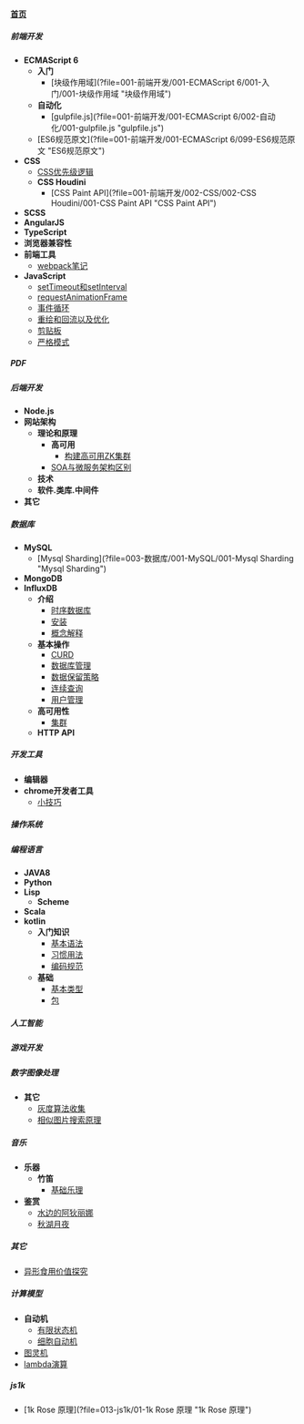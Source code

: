 
#### [首页](?file=首页 "返回首页")

##### 前端开发
- **ECMAScript 6**
    - **入门**
        - [块级作用域](?file=001-前端开发/001-ECMAScript 6/001-入门/001-块级作用域 "块级作用域")
    - **自动化**
        - [gulpfile.js](?file=001-前端开发/001-ECMAScript 6/002-自动化/001-gulpfile.js "gulpfile.js")
    - [ES6规范原文](?file=001-前端开发/001-ECMAScript 6/099-ES6规范原文 "ES6规范原文")
- **CSS**
    - [CSS优先级逻辑](?file=001-前端开发/002-CSS/001-CSS优先级逻辑 "CSS优先级逻辑")
    - **CSS Houdini**
        - [CSS Paint API](?file=001-前端开发/002-CSS/002-CSS Houdini/001-CSS Paint API "CSS Paint API")
- **SCSS**
- **AngularJS**
- **TypeScript**
- **浏览器兼容性**
- **前端工具**
    - [webpack笔记](?file=001-前端开发/007-前端工具/001-webpack笔记 "webpack笔记")
- **JavaScript**
    - [setTimeout和setInterval](?file=001-前端开发/008-JavaScript/001-setTimeout和setInterval "setTimeout和setInterval")
    - [requestAnimationFrame](?file=001-前端开发/008-JavaScript/002-requestAnimationFrame "requestAnimationFrame")
    - [事件循环](?file=001-前端开发/008-JavaScript/003-事件循环 "事件循环")
    - [重绘和回流以及优化](?file=001-前端开发/008-JavaScript/004-重绘和回流以及优化 "重绘和回流以及优化")
    - [剪贴板](?file=001-前端开发/008-JavaScript/006-剪贴板 "剪贴板")
    - [严格模式](?file=001-前端开发/008-JavaScript/007-严格模式 "严格模式")

##### PDF

##### 后端开发
- **Node.js**
- **网站架构**
    - **理论和原理**
        - **高可用**
            - [构建高可用ZK集群](?file=002-后端开发/003-网站架构/001-理论和原理/001-高可用/001-构建高可用ZK集群 "构建高可用ZK集群")
        - [SOA与微服务架构区别](?file=002-后端开发/003-网站架构/001-理论和原理/002-SOA与微服务架构区别 "SOA与微服务架构区别")
    - **技术**
    - **软件.类库.中间件**
- **其它**

##### 数据库
- **MySQL**
    - [Mysql Sharding](?file=003-数据库/001-MySQL/001-Mysql Sharding "Mysql Sharding")
- **MongoDB**
- **InfluxDB**
    - **介绍**
        - [时序数据库](?file=003-数据库/003-InfluxDB/001-介绍/001-时序数据库 "时序数据库")
        - [安装](?file=003-数据库/003-InfluxDB/001-介绍/002-安装 "安装")
        - [概念解释](?file=003-数据库/003-InfluxDB/001-介绍/003-概念解释 "概念解释")
    - **基本操作**
        - [CURD](?file=003-数据库/003-InfluxDB/002-基本操作/001-CURD "CURD")
        - [数据库管理](?file=003-数据库/003-InfluxDB/002-基本操作/002-数据库管理 "数据库管理")
        - [数据保留策略](?file=003-数据库/003-InfluxDB/002-基本操作/003-数据保留策略 "数据保留策略")
        - [连续查询](?file=003-数据库/003-InfluxDB/002-基本操作/004-连续查询 "连续查询")
        - [用户管理](?file=003-数据库/003-InfluxDB/002-基本操作/005-用户管理 "用户管理")
    - **高可用性**
        - [集群](?file=003-数据库/003-InfluxDB/003-高可用性/001-集群 "集群")
    - **HTTP API**

##### 开发工具
- **编辑器**
- **chrome开发者工具**
    - [小技巧](?file=004-开发工具/002-chrome开发者工具/001-小技巧 "小技巧")

##### 操作系统

##### 编程语言
- **JAVA8**
- **Python**
- **Lisp**
    - **Scheme**
- **Scala**
- **kotlin**
    - **入门知识**
        - [基本语法](?file=006-编程语言/005-kotlin/001-入门知识/001-基本语法 "基本语法")
        - [习惯用法](?file=006-编程语言/005-kotlin/001-入门知识/002-习惯用法 "习惯用法")
        - [编码规范](?file=006-编程语言/005-kotlin/001-入门知识/003-编码规范 "编码规范")
    - **基础**
        - [基本类型](?file=006-编程语言/005-kotlin/002-基础/001-基本类型 "基本类型")
        - [包](?file=006-编程语言/005-kotlin/002-基础/002-包 "包")

##### 人工智能

##### 游戏开发

##### 数字图像处理
- **其它**
    - [灰度算法收集](?file=009-数字图像处理/009-其它/001-灰度算法收集 "灰度算法收集")
    - [相似图片搜索原理](?file=009-数字图像处理/009-其它/002-相似图片搜索原理 "相似图片搜索原理")

##### 音乐
- **乐器**
    - **竹笛**
        - [基础乐理](?file=010-音乐/001-乐器/001-竹笛/001-基础乐理 "基础乐理")
- **鉴赏**
    - [水边的阿狄丽娜](?file=010-音乐/002-鉴赏/001-水边的阿狄丽娜 "水边的阿狄丽娜")
    - [秋湖月夜](?file=010-音乐/002-鉴赏/002-秋湖月夜 "秋湖月夜")

##### 其它
- [异形食用价值探究](?file=011-其它/001-异形食用价值探究 "异形食用价值探究")

##### 计算模型
- **自动机**
    - [有限状态机](?file=012-计算模型/001-自动机/001-有限状态机 "有限状态机")
    - [细胞自动机](?file=012-计算模型/001-自动机/002-细胞自动机 "细胞自动机")
- [图灵机](?file=012-计算模型/002-图灵机 "图灵机")
- [lambda演算](?file=012-计算模型/003-lambda演算 "lambda演算")

##### js1k
- [1k Rose 原理](?file=013-js1k/01-1k Rose 原理 "1k Rose 原理")
